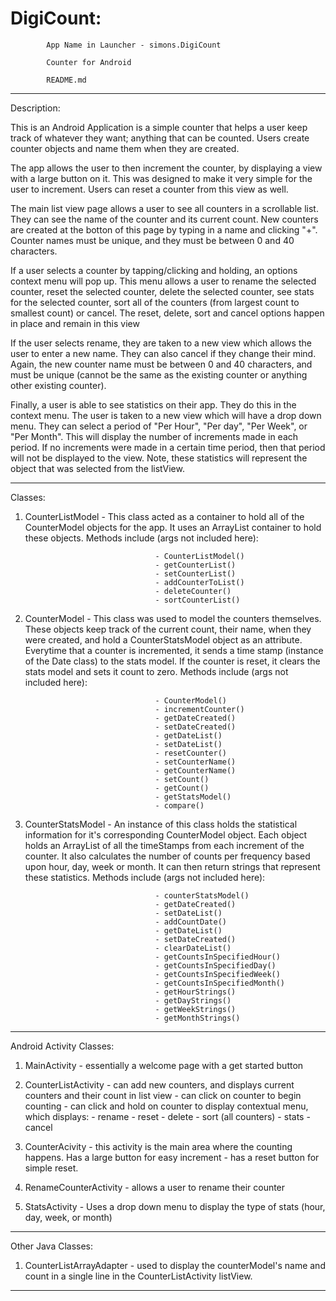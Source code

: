 DigiCount:                 
=========
  
            App Name in Launcher - simons.DigiCount  
            
            Counter for Android            
                                          
            README.md                  


--------------------------------------------------------------------------------------------------------------------

Description:

This is an Android Application is a simple counter that helps a user keep track of whatever they want; anything that can be counted. Users create counter objects and name them when they are created. 

The app allows the user to then increment the counter, by displaying a view with a large button on it. This was designed to make it very simple for the user to increment. Users can reset a counter from this view as well. 

The main list view page allows a user to see all counters in a scrollable list. They can see the name of the counter and its current count. New counters are created at the botton of this page by typing in a name and clicking "+". Counter names must be unique, and they must be between 0 and 40 characters.

If a user selects a counter by tapping/clicking and holding, an options context menu will pop up. This menu allows a user to rename the selected counter, reset the selected counter, delete the selected counter, see stats for the selected counter, sort all of the counters (from largest count to smallest count) or cancel. The reset, delete, sort and cancel options happen in place and remain in this view

If the user selects rename, they are taken to a new view which allows the user to enter a new name. They can also cancel if they change their mind. Again, the new counter name must be between 0 and 40 characters, and must be unique (cannot be the same as the existing counter or anything other existing counter). 

Finally, a user is able to see statistics on their app. They do this in the context menu. The user is taken to a new view which will have a drop down menu. They can select a period of "Per Hour", "Per day", "Per Week", or "Per Month". This will display the number of increments made in each period. If no increments were made in a certain time period, then that period will not be displayed to the view. Note, these statistics will represent the object that was selected from the listView. 

---------------------------------------------------------------------------------------------------------------------

Classes:


1) CounterListModel - This class acted as a container to hold all of the CounterModel objects for the app. It uses
                      an ArrayList<CounterModel> container to hold these objects. Methods include (args not included                         here):
                      
                                    - CounterListModel()
                                    - getCounterList()   
                                    - setCounterList()
                                    - addCounterToList()
                                    - deleteCounter()
                                    - sortCounterList()
                      
2) CounterModel     - This class was used to model the counters themselves. These objects keep track of the current 
                      count, their name, when they were created, and hold a CounterStatsModel object as an attribute. 
                      Everytime that a counter is incremented, it sends a time stamp (instance of the Date class) to 
                      the stats model. If the counter is reset, it clears the stats model and sets it count to zero.                         Methods include (args not included here):
                      
                                    - CounterModel()
                                    - incrementCounter()
                                    - getDateCreated()
                                    - setDateCreated()
                                    - getDateList()
                                    - setDateList()
                                    - resetCounter()
                                    - setCounterName()
                                    - getCounterName()
                                    - setCount()
                                    - getCount()
                                    - getStatsModel()
                                    - compare()
                                    
3) CounterStatsModel - An instance of this class holds the statistical information for it's corresponding CounterModel                        object. Each object holds an ArrayList of all the timeStamps from each increment of the counter.                        It also calculates the number of counts per frequency based upon hour, day, week or month. It
                       can then return strings that represent these statistics. Methods include (args not included                            here):
                       
                                    - counterStatsModel()
                                    - getDateCreated()
                                    - setDateList()
                                    - addCountDate()
                                    - getDateList()
                                    - setDateCreated()
                                    - clearDateList()
                                    - getCountsInSpecifiedHour()
                                    - getCountsInSpecifiedDay()
                                    - getCountsInSpecifiedWeek()
                                    - getCountsInSpecifiedMonth()
                                    - getHourStrings()
                                    - getDayStrings()
                                    - getWeekStrings()
                                    - getMonthStrings()



--------------------------------------------------------------------------------------------------------------------

Android Activity Classes:

1) MainActivity - essentially a welcome page with a get started button

2) CounterListActivity - can add new counters, and displays current counters and their count in list view
                       - can click on counter to begin counting
                       - can click and hold on counter to display contextual menu, which displays:
                                    - rename
                                    - reset
                                    - delete
                                    - sort (all counters)
                                    - stats
                                    - cancel
                                    
3) CounterAcivity - this activity is the main area where the counting happens. Has a large button for easy increment
                  - has a reset button for simple reset. 
                  
4) RenameCounterActivity - allows a user to rename their counter

5) StatsActivity - Uses a drop down menu to display the type of stats (hour, day, week, or month)

--------------------------------------------------------------------------------------------------------------------

Other Java Classes:   

1) CounterListArrayAdapter - used to display the counterModel's name and count in a single line in the                                              CounterListActivity listView. 

--------------------------------------------------------------------------------------------------------------------
